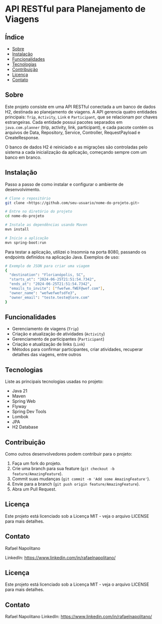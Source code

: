 # API RESTful para Planejamento de Viagens



## Índice

- [Sobre](https://www.notion.so/first-1d6e04471b3c47f6bdd1c56345a0a350?pvs=21)
- [Instalação](https://www.notion.so/first-1d6e04471b3c47f6bdd1c56345a0a350?pvs=21)
- [Funcionalidades](https://www.notion.so/first-1d6e04471b3c47f6bdd1c56345a0a350?pvs=21)
- [Tecnologias](https://www.notion.so/first-1d6e04471b3c47f6bdd1c56345a0a350?pvs=21)
- [Contribuição](https://www.notion.so/first-1d6e04471b3c47f6bdd1c56345a0a350?pvs=21)
- [Licença](https://www.notion.so/first-1d6e04471b3c47f6bdd1c56345a0a350?pvs=21)
- [Contato](https://www.notion.so/first-1d6e04471b3c47f6bdd1c56345a0a350?pvs=21)

## Sobre

Este projeto consiste em uma API RESTful conectada a um banco de dados H2, destinada ao planejamento de viagens. A API gerencia quatro entidades principais: `Trip`, `Activity`, `Link` e `Participant`, que se relacionam por chaves estrangeiras. Cada entidade possui pacotes separados em `java.com.planner` (trip, activity, link, participant), e cada pacote contém os arquivos de Data, Repository, Service, Controller, RequestPayload e CreateResponse.

O banco de dados H2 é reiniciado e as migrações são controladas pelo sistema a cada inicialização da aplicação, começando sempre com um banco em branco.

## Instalação

Passo a passo de como instalar e configurar o ambiente de desenvolvimento.

```bash
# Clone o repositório
git clone <https://github.com/seu-usuario/nome-do-projeto.git>

# Entre no diretório do projeto
cd nome-do-projeto

# Instale as dependências usando Maven
mvn install

# Inicie a aplicação
mvn spring-boot:run

```

Para testar a aplicação, utilizei o Insomnia na porta 8080, passando os endpoints definidos na aplicação Java. Exemplos de uso:

```bash
# Exemplo de JSON para criar uma viagem
{
  "destination": "Florianópolis, SC",
  "starts_at": "2024-06-25T21:51:54.7342",
  "ends_at": "2024-06-25T21:51:54.7342",
  "emails_to_invite": ["fwefwe.fWEF@wef.com"],
  "owner_name": "wefwefwefsdfe3",
  "owner_email": "teste.teste@lore.com"
}

```

## Funcionalidades

- Gerenciamento de viagens (`Trip`)
- Criação e atualização de atividades (`Activity`)
- Gerenciamento de participantes (`Participant`)
- Criação e atualização de links (`Link`)
- Métodos para confirmar participantes, criar atividades, recuperar detalhes das viagens, entre outros

## Tecnologias

Liste as principais tecnologias usadas no projeto:

- Java 21
- Maven
- Spring Web
- Flyway
- Spring Dev Tools
- Lombok
- JPA
- H2 Database

## Contribuição

Como outros desenvolvedores podem contribuir para o projeto:

1. Faça um fork do projeto.
2. Crie uma branch para sua feature (`git checkout -b feature/AmazingFeature`).
3. Commit suas mudanças (`git commit -m 'Add some AmazingFeature'`).
4. Envie para a branch (`git push origin feature/AmazingFeature`).
5. Abra um Pull Request.

## Licença

Este projeto está licenciado sob a Licença MIT - veja o arquivo LICENSE para mais detalhes.

## Contato

Rafael Napolitano

LinkedIn: https://www.linkedin.com/in/rafaelnapolitano/



## Licença
Este projeto está licenciado sob a Licença MIT - veja o arquivo LICENSE para mais detalhes.

## Contato
Rafael Napolitano
LinkedIn: https://www.linkedin.com/in/rafaelnapolitano/

